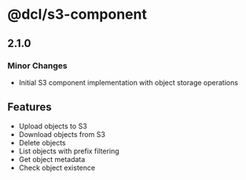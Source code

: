 # @dcl/s3-component

## 2.1.0

### Minor Changes

- Initial S3 component implementation with object storage operations

## Features

- Upload objects to S3
- Download objects from S3
- Delete objects
- List objects with prefix filtering
- Get object metadata
- Check object existence
